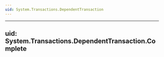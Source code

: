 ```yaml
---
uid: System.Transactions.DependentTransaction
---
```


---
uid: System.Transactions.DependentTransaction.Complete
---
